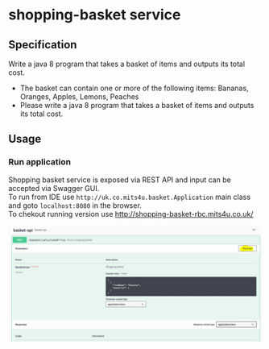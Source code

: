# shopping-basket service

## Specification

Write a java 8 program that takes a basket of items and outputs its total cost.
 - The basket can contain one or more of the following items: Bananas, Oranges, Apples, Lemons, Peaches
 - Please write a java 8 program that takes a basket of items and outputs its total cost.

## Usage

### Run application
Shopping basket service is exposed via REST API and input can be accepted via Swagger GUI. </br>
To run from IDE use ```http://uk.co.mits4u.basket.Application``` main class and goto ```localhost:8080``` in the browser. </br>
To chekout running version use http://shopping-basket-rbc.mits4u.co.uk/
</br>
</br>
![GUI Example](./docs/swagger-GUI.jpg)
